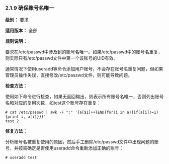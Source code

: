 ### 2.1.9 确保账号名唯一

**级别：** 要求

**适用版本：** 全部

**规则说明：** 

要求在/etc/passwd中涉及到的账号名唯一。如果/etc/passwd中的账号名重复，则实际只有/etc/passwd文件中第一个该账号的UID有效。

通常情况下使用useradd等命令添加用户账号，不会存在账号名重复问题，但如果管理员操作失误，直接修改/etc/passwd文件，则可能导致问题。

**检查方法：**

使用如下命令进行检查，如果无返回输出，则表示所有账号名唯一，否则列出账号名和对应的复用次数，如test这个账号存在重复：

```
# cat /etc/passwd | awk -F ":" '{a[$1]++}END{for(i in a){if(a[i]!=1){print i, a[i]}}}'
test 2
```

**修复方法：**

分析账号名被重复使用的原因，然后手工删除/etc/passwd文件中出现问题的账号，并按需确定是否使用useradd命令重新添加正确的账号：

```
# useradd test
```